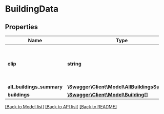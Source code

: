 # BuildingData

## Properties
Name | Type | Description | Notes
------------ | ------------- | ------------- | -------------
**clip** | **string** | Unique identification number assigned to each property. | [optional] 
**all_buildings_summary** | [**\Swagger\Client\Model\AllBuildingsSummary**](AllBuildingsSummary.md) |  | [optional] 
**buildings** | [**\Swagger\Client\Model\Building[]**](Building.md) | Buildings. | [optional] 

[[Back to Model list]](../../README.md#documentation-for-models) [[Back to API list]](../../README.md#documentation-for-api-endpoints) [[Back to README]](../../README.md)

